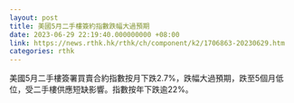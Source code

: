 ```yaml
---
layout: post
title: 美國5月二手樓簽約指數跌幅大過預期
date: 2023-06-29 22:19:40.000000000 +08:00
link: https://news.rthk.hk/rthk/ch/component/k2/1706863-20230629.htm
categories: rthk
---
```


美國5月二手樓簽署買賣合約指數按月下跌2.7%，跌幅大過預期，跌至5個月低位，受二手樓供應短缺影響。指數按年下跌逾22%。
